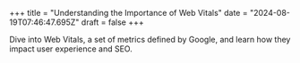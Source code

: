 +++
title = "Understanding the Importance of Web Vitals"
date = "2024-08-19T07:46:47.695Z"
draft = false
+++

  Dive into Web Vitals, a set of metrics defined by Google, and learn how they impact user experience and SEO.
        